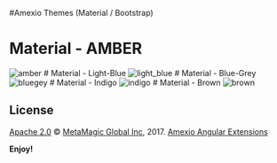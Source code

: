 #Amexio Themes (Material / Bootstrap)

# Material - AMBER
<img src="https://preview.ibb.co/ctarEQ/amber.png" alt="amber" border="0">
# Material - Light-Blue
<img src="https://preview.ibb.co/eVScok/light_blue.png" alt="light_blue" border="0">
# Material - Blue-Grey  
<img src="https://preview.ibb.co/dmk8uQ/bluegey.png" alt="bluegey" border="0">
# Material - Indigo
<img src="https://preview.ibb.co/jRbsM5/indigo.png" alt="indigo" border="0">
# Material - Brown
<img src="https://preview.ibb.co/eW0PZQ/brown.png" alt="brown" border="0">

## License

[Apache 2.0](http://www.amexio.org/metamagic-showcase/license.html) © [MetaMagic Global Inc](http://www.metamagicglobal.com/), 2017. [Amexio Angular Extensions](http://www.amexio.tech)

**Enjoy!**
